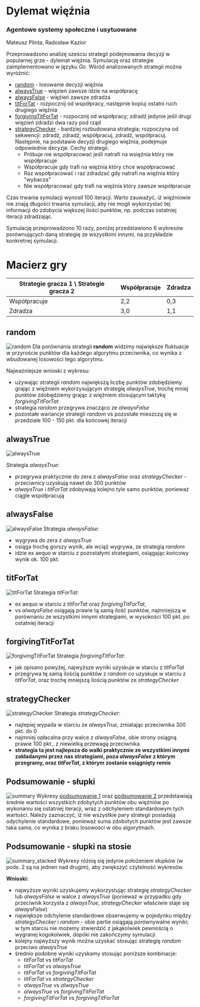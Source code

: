 # Dylemat więźnia
### Agentowe systemy społeczne i usytuowane
Mateusz Plinta, Radosław Kazior

Przeprowadzono analizę sześciu strategii podejmowania decyzji w popularnej grze - dylemat więźnia.
Symulację oraz strategie zaimplementowano w języku _Go_.
Wśród analizowanych strategii można wyróżnić:
* [random](#random) - losowanie decyzji więźnia
* [alwaysTrue](#alwaysTrue) - więzień zawsze idzie na współpracę
* [alwaysFalse](#alwaysFalse) - więźień zawsze zdradza
* [titForTat](#titForTat) - rozpocznij od współpracy, następnie kopiuj ostatni ruch drugiego więźnia
* [forgivingTitForTat](#forgivingTitForTat) - rozpocznij od współpracy; zdradź jedynie jeśli drugi więzień zdradzi dwa razy pod rząd
* [strategyChecker](#strategyChecker) - bardziej rozbudowana strategia; rozpoczyna od sekwencji: zdradź, zdradź, współpracuj, zdradź, współpracuj. Następnie, na podstawie decyzji drugiego więźnia, podejmuje odpowiednie decyzje. Cechy strategii:
    * Próbuje nie współpracować jeśli natrafi na wsięźnia który nie współpracuje
    * Współpracuje gdy trafi na więźnia który chce współpracować
    * Raz współpracować i raz zdradzać gdy natrafi na więźnia który "wybacza"
    * Nie współpracować gdy trafi na więźnia który zawsze współpracuje

Czas trwania symulacji wynosił 100 iteracji. Warto zauważyć, iż więźniowie nie znają długości trwania symulacji, aby nie mogli wykorzystać tej informacji do zdobycia większej ilości punktów, np. podczas ostatniej iteracji zdradzając.

Symulację przeprowadzono 10 razy, poniżej przedstawiono 6 wykresów porównujących daną strategię ze wszystkimi innymi, na przykładzie konkretnej symulacji.

# Macierz gry

Strategie gracza 1 \ Strategie gracza 2 | Współpracuje | Zdradza
---------|----------|---------
 Współpracuje | 2,2 | 0,3
 Zdradza | 3,0 | 1,1

## <a name="random"></a>random
![random](plots/random.png)
Dla porównania strategii **random** widzimy największe fluktuacje w przyroście punktów dla każdego algorytmu przeciwnika, co wynika z wbudowanej losowości tego algorytmu.

Najważniejsze wnioski z wykresu:
* używając strategii _random_ największą liczbę punktów zdobędziemy grając z więźniem wykorzysującym strategię _alwaysTrue_, trochę mniej punktów zdobędziemy grając z więźniem stosującym taktykę _forgivingTitForTat_
* strategia _random_ przegrywa znacząco ze _alwaysFalse_
* pozostałe wariancje strategii _random_ vs pozostałe mieszczą się w przedziale 100 - 150 pkt. dla końcowej iteracji


## <a name="alwaysTrue"></a>alwaysTrue
![alwaysTrue](plots/alwaysTrue.png)

Strategia _alwaysTrue_:
* przegrywa praktycznie do zera z _alwaysFalse_ oraz _strategyChecker_ - przeciwnicy uzyskują nawet do 300 punktów
* _alwaysTrue_ i _titForTat_ zdobywają kolejno tyle samo punktów, ponieważ ciągle współpracują

## <a name="alwaysFalse"></a>alwaysFalse
![alwaysFalse](plots/alwaysFalse.png)
Strategia _alwaysFalse_:
* wygrywa do zera z _alwaysTrue_
* osiąga trochę gorszy wynik, ale wciąż wygrywa, ze strategią _random_
* idzie ex aequo w starciu z pozostałymi strategiami, osiągając końcowy wynik ok. 100 pkt.

## <a name="titForTat"></a>titForTat
![titForTat](plots/titForTat.png)
Strategia _titForTat_:
* ex aequo w starciu z _titForTat_ oraz _forgivingTitForTat_,
* vs _alwaysFalse_ osiągają prawie tą samą ilość punktów, najmniejszą w porównaniu ze wszystkimi innymi strategiami, w wysokości 100 pkt. po ostatniej iteracji

## <a name="forgivingTitForTat"></a>forgivingTitForTat
![forgivingTitForTat](plots/forgivingTitForTat.png)
Strategia _forgivingTitForTat_:
* jak opisano powyżej, najwyższe wyniki uzyskuje w starciu z _titForTat_
* przegrywa tę samą ilością punktów z _random_ co uzyskuje w starciu z _titForTat_, oraz trochę mniejszą ilością punktów ze _strategyChecker_

## <a name="strategyChecker"></a>strategyChecker
![strategyChecker](plots/strategyChecker.png)
Strategia _strategyChecker_:
* najlepiej wypada w starciu ze _alwaysTrue_, zmiatając przeciwnika 300 pkt. do 0
* najmniej opłacalna przy walce z _alwaysFalse_, obie strony osiągną prawie 100 pkt., z niewielką przewagą przeciwnika
* **strategia ta jest najlepsza do walki praktycznie ze wszystkimi innymi zakładanymi przez nas strategiami, poza _alwaysFalse_ z którym przegramy, oraz _titForTat_, z którym zostanie osiągnięty remis**

## <a name="summary"></a>Podsumowanie - słupki
![summary](plots/summary.png)
Wykresy [podsumowanie 1](#summary) oraz [podsumowanie 2](#summary_stacked) przedstawiają średnie wartości wszystkich zdobytych punktów obu więźniów po wykonaniu się ostatniej iteracji, wraz z odchyleniem standardowym tych wartości. Należy zaznaczyć, iż nie wszystkie pary strategii posiadają odychylenie standardowe, ponieważ suma zdobotych punktów jest zawsze taka sama, co wynika z braku losowości w obu algorytmach.
## <a name="summary_stacked"></a>Podsumowanie - słupki na stosie
![summary_stacked](plots/summary_stacked.png)
Wykresy różnią się jedynie położeniem słupków (w pods. 2 są na jednen nad drugim), aby zwiększyć czytelność wykresów.

**Wnioski:**
* najwyższe wyniki uzyskujemy wykorzystując strategię _strategyChecker_ lub _alwaysFalse_ w walce z _alwaysTrue_ (ponieważ w przypadku gdy przeciwnik korzysta z _alwaysTrue_, _strategyChecker_ właściwie staje się _alwaysFalse_)
* największe odchylenie standardowe obserwujemy w pojedynku między _strategyChecker_ i _random_ - obie partie osiągają porównywalne wyniki; w tym starciu nie możemy stwierdzić z jakąkolwiek pewnością o wygranej kogokolwiek, dopóki nie zakończymy symulacji
* kolejny najwyższy wynik można uzyskać stosując strategię _random_ przeciwo _alwaysTrue_
* średnio podobne wyniki uzyskamy stosując poniższe kombinacje:
  * _titForTat_ vs _titForTat_
  * _titForTat_ vs _alwaysTrue_
  * _titForTat_ vs _forgivingTitForTat_
  * _titForTat_ vs _strategyChecker_
  * _alwaysTrue_ vs _alwaysTrue_
  * _alwaysTrue_ vs _forgivingTitForTat_
  * _forgivingTitForTat_ vs _forgivingTitForTat_

